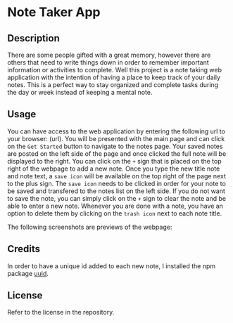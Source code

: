 # Note Taker App

## Description

There are some people gifted with a great memory, however there are others that need to write things down in order to remember important information or activities to complete. Well this project is a note taking web application with the intention of having a place to keep track of your daily notes. This is a perfect way to stay organized and complete tasks during the day or week instead of keeping a mental note.

## Usage

You can have access to the web application by entering the following url to your browser: (url). You will be presented with the main page and can click on the `Get Started` button to navigate to the notes page. Your saved notes are posted on the left side of the page and once clicked the full note will be displayed to the right. You can click on the `+` sign that is placed on the top right of the webpage to add a new note. Once you type the new title note and note text, a `save icon` will be available on the top right of the page next to the plus sign. The `save icon` needs to be clicked in order for your note to be saved and transfered to the notes list on the left side. If you do not want to save the note, you can simply click on the `+` sign to clear the note and be able to enter a new note. Whenever you are done with a note, you have an option to delete them by clicking on the `trash icon` next to each note title. 

The following screenshots are previews of the webpage:


## Credits

In order to have a unique id added to each new note, I installed the npm package [uuid](https://www.npmjs.com/package/uuid).

## License

Refer to the license in the repository.
